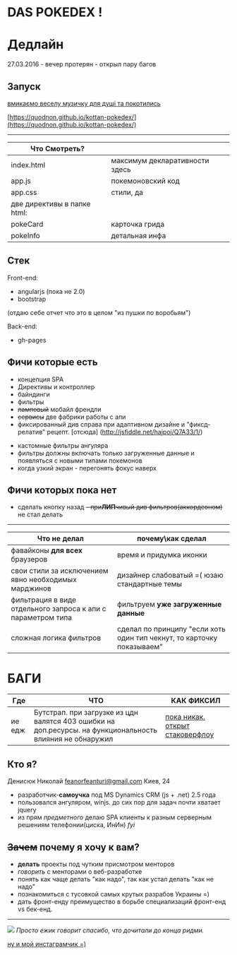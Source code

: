 DAS POKEDEX !
=============
Дедлайн
===========
27.03.2016 - вечер
протерян - открыл пару багов

Запуск
----------
[вмикаємо веселу музичку для душі та покотились](https://www.youtube.com/watch?v=XQEBzauVIlA)

[https://quodnon.github.io/kottan-pokedex/](https://quodnon.github.io/kottan-pokedex/)


---------------

| Что Смотреть? |  |
|------------|--------------------|
| index.html | максимум декларативности здесь |
| app.js    |   покемоновский код |
| app.css   |   стили, да            |
| две директивы в папке html:|  |
| pokeCard | карточка грида  |
| pokeInfo | детальная инфа |
     

Стек
------------
Front-end:
 - angularjs (пока не 2.0)
 - bootstrap
 
(отдаю себе отчет что это в целом "из пушки по воробьям")

Back-end:
- gh-pages

Фичи которые есть
-----------
+ концепция SPA
+ Директивы и контроллер
+ байндинги
+ фильтры
+ ~~ламповый~~ мобайл френдли
+ ~~сервисы~~  две фабрики работы с апи
+ фиксированный див справа при адаптивном дизайне и "фиксд-релатив" рецепт. [отсюда] (http://jsfiddle.net/hajpoj/Q7A33/1/)
- кастомные фильтры ангуляра 
- фильтры должны включать только загруженные данные и появляться с новыми типами покемонов
- когда узкий экран - перегонять фокус наверх


Фичи которых пока нет
--------------------
- сделать кнопку назад
~~- при**ЛИП**чивый див фильтров(аккордеоном)~~ не стал делать


----------------------------
| Что **не делал** |почему\как сделал|
|--------|----------|
| фавайконы **для всех** браузеров | время и придумка иконки |
| свои стили за исключением явно необходимых марджинов | дизайнер слабоватый =( юзаю стандартные темы |
|фильтрация в виде отдельного запроса к апи с параметром типа| фильтруем **уже загруженные данные**|
| сложная логика фильтров | сделал по принципу "если  хоть один тип чекнут, то карточку показываем" |

БАГИ
====================

|Где|ЧТО|КАК ФИКСИЛ|
|----|---|-------|
|ие едж|Бутстрап. при загрузке из цдн валятся 403 ошибки на доп.ресурсы. на функциональность влияния не обнаружил| [пока никак. открыт стаковерфлоу](http://stackoverflow.com/questions/33533605/twitter-bootstrap-alpha-4-0-404-403-response-from-cdns-in-ms-edge)|
Кто я?
----------------
Денисюк Николай feanorfeanturi@gmail.com Киев, 24 
- разработчик-**самоучка** под MS Dynamics CRM (js + .net) 2.5 года
- пользовался ангуляром, winjs. до сих пор для задач  почти хватает jquery
- из прям *предметного* делаю SPA клиенты  к разным серверным решениям телефонии(циска, ИнИн) *fyi*

~~Зачем~~ почему я хочу к вам?
----------------------

- **делать** проекты под чутким присмотром менторов
- *говорить* с менторами о веб-разработке
- понять как чаще делать "как надо", так как устал делать "как не надо"
- познакомиться с тусовкой самых крутых разрабов Украины =)
- дать фронт-енду преимущество в борьбе специализаций фронт-енд vs бек-енд.


-------------------



![](https://scontent-frt3-1.cdninstagram.com/t51.2885-15/e35/12826036_1008594852554644_380765953_n.jpg?ig_cache_key=MTIwNjQ0NTg4MzQ2NDg4NTk0NQ%3D%3D.2)
*Просто ежик говорит спасибо, что дочитали до конца ридми.*

[ну и мой инстаграмчик =)](http://instagram.com/feanorfeanturi)